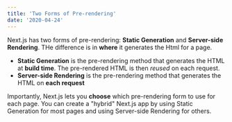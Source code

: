 ```yaml
---
title: 'Two Forms of Pre-rendering'
date: '2020-04-24'
---
```


Next.js has two forms of pre-rendering: **Static Generation** and **Server-side Rendering**. THe difference is in **where** it generates the Html for a page.

- **Static Generation** is the pre-rendering method that generates the HTML at **build time**. The pre-rendered HTML is then _reused_ on each request.
- **Server-side Rendering** is the pre-rendering method that generates the HTML on **each request**

Importantly, Next.js lets you **choose** which pre-rendering form to use for each page. You can create a "hybrid" Next.js app by using Static Generation for most pages and using Server-side Rendering for others.